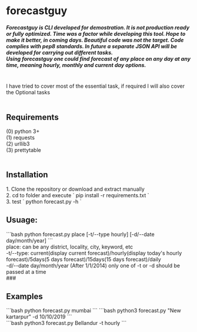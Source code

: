 # forecastguy
<h5>Forecastguy is CLI developed for demostration. It is not production ready or fully optimized. Time was a factor while developing this tool. Hope to make it better, in coming days. Beautiful code was not the target. Code complies with pep8 standards. In future a separate JSON API will be developed for carrying out different tasks.<br>
Using forecastguy one could find forecast of any place on any day at any time, meaning hourly, monthly and current day options.</h5>
<br>I have tried to cover most of the essential task, if required I will also cover the Optional tasks<br>
<br>
<h2> Requirements</h2>
(0) python 3+ <br>
(1) requests <br>
(2) urllib3  <br>
(3) prettytable  <br>
<br>

<h2>Installation</h2>
1. Clone the repository or download and extract manually <br>
2. cd to folder and execute ` pip install -r requirements.txt ` <br>
3. test ` python forecast.py -h ` 
<br>
<h2>Usuage: </h2>
```bash
python forecast.py place [-t/--type hourly] [-d/--date day/month/year]
```<br>
place: can be any district, locality, city, keyword, etc <br>
-t/--type: current(display current forecast)/hourly(display today's hourly forecast)/5days(5 days forecast)/15days(15 days forecast)/daily<br>
-d/--date day/month/year (After 1/1/2014)
<h8>only one of -t or -d should be passed at a time<h8><br>
###<h2> Examples </h2>
```bash
python forecast.py mumbai
```
```bash
python3 forecast.py "New kartarpur" -d 10/10/2019 
```
<br>
```bash
python3 forecast.py Bellandur -t hourly
```
